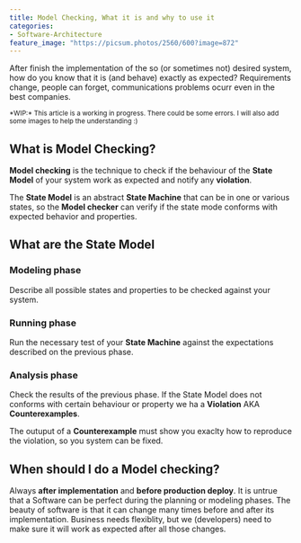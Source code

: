 ```yaml
---
title: Model Checking, What it is and why to use it
categories:
- Software-Architecture
feature_image: "https://picsum.photos/2560/600?image=872"
---
```


After finish the implementation of the so (or sometimes not) desired system, how do you know that it is (and behave) exactly as expected? Requirements change, people can forget, communications problems ocurr even in the best companies.

<!-- more -->

<small>
*WIP:* This article is a working in progress. There could be some errors. I will also add some images to help the understanding :)
</small>

## What is Model Checking?

**Model checking** is the technique to check if the behaviour of the **State Model** of your system work as expected and notify any **violation**. 

The **State Model** is an abstract **State Machine** that can be in one or various states, so the **Model checker** can verify if the state mode conforms with expected behavior and properties.

## What are the State Model

### Modeling phase

Describe all possible states and properties to be checked against your system.

### Running phase

Run the necessary test of your **State Machine** against the expectations described on the previous phase.

### Analysis phase

Check the results of the previous phase. If the State Model does not conforms with certain behaviour or property we ha a **Violation** AKA **Counterexamples**. 

The outuput of a **Counterexample** must show you exaclty how to reproduce the violation, so you system can be fixed.


## When should I do a Model checking?

Always **after implementation** and **before production deploy**. It is untrue that a Software can be perfect during the planning or modeling phases. The beauty of software is that it can change many times before and after its implementation. Business needs flexiblity, but we (developers) need to make sure it will work as expected after all those changes.